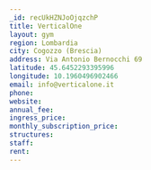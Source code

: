 ```yaml
---
_id: recUkHZNJoOjqzchP
title: VerticalOne
layout: gym
region: Lombardia
city: Cogozzo (Brescia)
address: Via Antonio Bernocchi 69
latitude: 45.6452293395996
longitude: 10.1960496902466
email: info@verticalone.it
phone: 
website: 
annual_fee: 
ingress_price: 
monthly_subscription_price: 
structures: 
staff: 
rent: 
---
```


